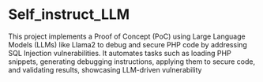 # Self_instruct_LLM
This project implements a Proof of Concept (PoC) using Large Language Models (LLMs) like Llama2 to debug and secure PHP code by addressing SQL Injection vulnerabilities. It automates tasks such as loading PHP snippets, generating debugging instructions, applying them to secure code, and validating results, showcasing LLM-driven vulnerability 
